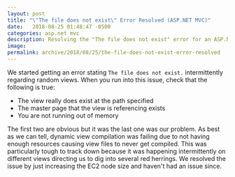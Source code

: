 ```yaml
---
layout: post
title: "\"The file does not exist\" Error Resolved (ASP.NET MVC)"
date:   2018-08-25 01:48:47 -0500
categories: asp.net mvc
description: Resolving the "The file does not exist" error for an ASP.NET MVC view
image: 
permalink: archive/2018/08/25/the-file-does-not-exist-error-resolved
---
```


We started getting an error stating `The file does not exist.` intermittently regarding random views. When you run into this issue, check that the following is true:
* The view really does exist at the path specified
* The master page that the view is referencing exists
* You are not running out of memory

The first two are obvious but it was the last one was our problem. As best as we can tell, dynamic view compilation was failing due to not having enough resources causing view files to never get compiled. This was particularly tough to track down because it was happening intermittently on different views directing us to dig into several red herrings. We resolved the issue by just increasing the EC2 node size and haven't had an issue since.